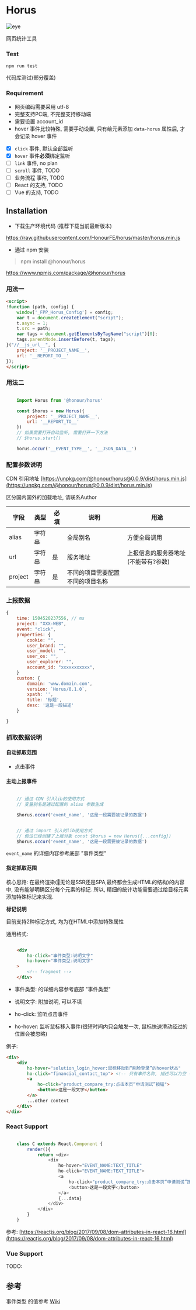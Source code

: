 
# Horus

![eye](https://raw.githubusercontent.com/HonourFE/horus/master/images/horus.jpg)

网页统计工具

### Test

    npm run test

代码库测试(部分覆盖)

### Requirement

* 网页编码需要采用 utf-8
* 完整支持PC端, 不完整支持移动端
* 需要设置 account_id
* hover 事件比较特殊, 需要手动设置, 只有给元素添加 ``data-horus`` 属性后, 才会记录 hover 事件

* [x] ``click`` 事件, 默认全部监听
* [x] ``hover`` 事件**必须**绑定监听
* [ ] ``link`` 事件, no plan
* [ ] ``scroll`` 事件, TODO
* [ ] 业务流程 事件, TODO
* [ ] React 的支持, TODO
* [ ] Vue 的支持, TODO

## Installation

* 下载生产环境代码 (推荐下载当前最新版本)

https://raw.githubusercontent.com/HonourFE/horus/master/horus.min.js

* 通过 npm 安装

> npm install @honour/horus

https://www.npmjs.com/package/@honour/horus


### 用法一

```html
<script>
!function (path, config) {
    window['_FPP_Horus_Config'] = config;
    var t = document.createElement("script");
    t.async = 1;
    t.src = path;
    var tags = document.getElementsByTagName("script")[0];
    tags.parentNode.insertBefore(t, tags);
}("//__js_url__", {
    project: '__PROJECT_NAME__',
    url: '__REPORT_TO__'
});
</script>
```

### 用法二

```javascript

    import Horus from '@honour/horus'

    const $horus = new Horus({
        project: '__PROJECT_NAME__',
        url: '__REPORT_TO__'
    })
    // 如果需要打开自动监听, 需要打开一下方法
    // $horus.start()

    horus.occur('__EVENT_TYPE__', '__JSON_DATA__')

```

### 配置参数说明

CDN 引用地址 [https://unpkg.com/@honour/horus@0.0.9/dist/horus.min.js](https://unpkg.com/@honour/horus@0.0.9/dist/horus.min.js)

区分国内国外的加载地址, 请联系Author

字段 | 类型 | 必填 | 说明 | 用途
--- | --- | --- | --- | ---
alias       | 字符串    |  |    全局别名 | 方便全局调用
url         |字符串     |是 |   服务地址| 上报信息的服务器地址(不能带有\?参数)
project     |字符串     |是 |   不同的项目需要配置不同的项目名称

### 上报数据

```javascript
{
    time: 1504520237556, // ms
    project: "XXX-WEB",
    event: "click",
    properties: { 
        cookie: "",
        user_brand: "",
        user_model: "",
        user_os: "",
        user_explorer: "",
        account_id: "xxxxxxxxxxx",
    }
    custom: {
        domain: 'www.domain.com',
        version: `Horus/0.1.0`,
        xpath: '',
        title: '标题',
        desc: '这是一段描述'
    }

}
```

### 抓取数据说明

#### 自动抓取范围

* 点击事件

#### 主动上报事件

```javascript

    // 通过 CDN 引入lib的使用方式
    // 变量别名是通过配置的 alias 参数生成 

    $horus.occur('event_name', '这是一段需要被记录的数据')

```

```javascript

    // 通过 import 引入的lib使用方式
    // 假设已经创建了上报对象 const $horus = new Horus({...config})
    $horus.occur('event_name', '这是一段需要被记录的数据')

```

``event_name`` 的详细内容参考底部 "事件类型"

#### 指定抓取范围

核心思路: 在最终渲染(无论是SSR还是SPA,最终都会生成HTML的结构)的内容中, 没有能够明确区分每个元素的标记. 所以, 精细的统计功能需要通过给目标元素添加特殊标记来实现.

**标记说明**

目前支持2种标记方式, 均为在HTML中添加特殊属性

通用格式:

```html

    <div 
        ho-click="事件类型:说明文字"
        ho-hover="事件类型:说明文字"
    >
        <!-- fragment -->
    </div>

```

* 事件类型: 的详细内容参考底部 "事件类型"
* 说明文字: 附加说明, 可以不填

* ho-click: 监听点击事件
* ho-hover: 监听鼠标移入事件(很短时间内只会触发一次, 鼠标快速滑动经过的位置会被忽略)

例子:

```html
<div>
    <div 
        ho-hover="solution_login_hover:鼠标移动到“刷脸登录”的hover状态" 
        ho-click="financial_contact_top"> <!-- 只有事件名称, 描述可以为空 -->
        <a 
            ho-click="product_compare_try:点击本页“申请测试”按钮">
            <button>这是一段文字</button>
        </a>
        ...other context
    </div>
</div>

```

### React Support

```javascript

    class C extends React.Component {
        render(){
            return <div>
                <div 
                    ho-hover="EVENT_NAME:TEXT_TITLE" 
                    ho-click="EVENT_NAME:TEXT_TITLE">
                    <a 
                        ho-click="product_compare_try:点击本页“申请测试”按钮">
                        <button>这是一段文字</button>
                    </a>
                    {...data}
                </div>
            </div>
        }
    }

```

参考: [https://reactjs.org/blog/2017/09/08/dom-attributes-in-react-16.html](https://reactjs.org/blog/2017/09/08/dom-attributes-in-react-16.html)

### Vue Support

TODO:


## 参考


事件类型 的值参考 [Wiki](https://wiki.megvii-inc.com/pages/viewpage.action?pageId=16974900)